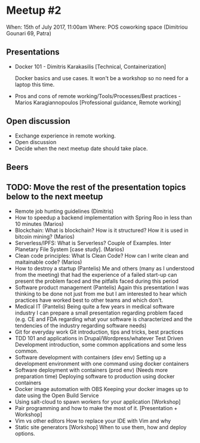 # Meetup #2

When: 15th of July 2017, 11:00am
Where: POS coworking space (Dimitriou Gounari 69, Patra)

## Presentations

- Docker 101 - Dimitris Karakasilis [Technical, Containerization]

  Docker basics and use cases. It won't be a workshop so no need for a laptop
  this time.

- Pros and cons of remote working/Tools/Processes/Best practices - Marios Karagiannopoulos [Professional guidance, Remote working]

## Open discussion

- Exchange experience in remote working.
- Open discussion
- Decide when the next meetup date should take place.

## Beers

## TODO: Move the rest of the presentation topics below to the next meetup

- Remote job hunting guidelines (Dimitris)
- How to speedup a backend implementation with Spring Roo in less than 10 minutes (Marios)
- Blockchain: What is blockchain? How is it structured? How it is used in bitcoin mining? (Marios)
- Serverless/IPFS: What is Serverless? Couple of Examples. Inter Planetary File System [case study]. (Marios)
- Clean code principles: What Is Clean Code? How can I write clean and maitainable code? (Marios)
- How to destroy a startup (Pantelis)
  Me and others (many as I understood from the meeting) that had the experience of a failed start-up can present the problem faced and the pitfalls faced during this period
- Software product management (Pantelis)
  Again this presentation I was thinking to be done not just from me but I am interested to hear which practices have worked best to other teams and which don't. 
- Medical IT (Pantelis)
  Being quite a few years in medical software industry I can prepare a small presentation regarding problem faced (e.g. CE and FDA regarding what your software is characterized and the tendencies of the industry regarding software needs)
- Git for everyday work
  Git introduction, tips and tricks, best practices
- TDD 101 and applications in Drupal/Wordpress/whatever
  Test Driven Development introduction, some common applications and some less
  common.
- Software development with containers (dev env)
  Setting up a development environment with one command using docker containers
- Software deployment with containers (prod env) (Needs more preparation time)
  Deploying software to production using docker containers
- Docker image automation with OBS
  Keeping your docker images up to date using the Open Build Service
- Using salt-cloud to spawn workers for your application [Workshop]
- Pair programming and how to make the most of it. [Presentation + Workshop]
- Vim vs other editors
  How to replace your IDE with Vim and why
- Static site generators [Workshop]
  When to use them, how and deploy options.
